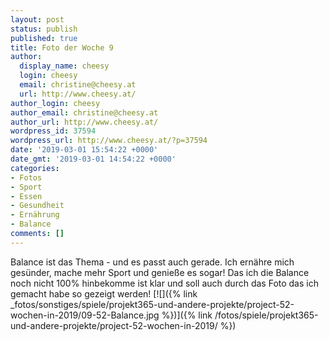 ```yaml
---
layout: post
status: publish
published: true
title: Foto der Woche 9
author:
  display_name: cheesy
  login: cheesy
  email: christine@cheesy.at
  url: http://www.cheesy.at/
author_login: cheesy
author_email: christine@cheesy.at
author_url: http://www.cheesy.at/
wordpress_id: 37594
wordpress_url: http://www.cheesy.at/?p=37594
date: '2019-03-01 15:54:22 +0000'
date_gmt: '2019-03-01 14:54:22 +0000'
categories:
- Fotos
- Sport
- Essen
- Gesundheit
- Ernährung
- Balance
comments: []
---
```

Balance ist das Thema - und es passt auch gerade. Ich ernähre mich gesünder, mache mehr Sport und genieße es sogar! Das ich die Balance noch nicht 100% hinbekomme ist klar und soll auch durch das Foto das ich gemacht habe so gezeigt werden!
[![]({% link _fotos/sonstiges/spiele/projekt365-und-andere-projekte/project-52-wochen-in-2019/09-52-Balance.jpg %})]({% link /fotos/spiele/projekt365-und-andere-projekte/project-52-wochen-in-2019/ %})
